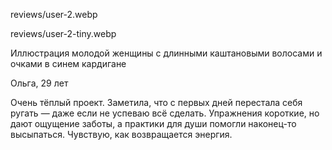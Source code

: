 reviews/user-2.webp

reviews/user-2-tiny.webp

Иллюстрация молодой женщины с длинными каштановыми волосами и очками в синем кардигане  

Ольга, 29 лет

Очень тёплый проект. Заметила, что с первых дней перестала себя ругать — даже если не успеваю всё сделать. Упражнения короткие, но дают ощущение заботы, а практики для души помогли наконец-то высыпаться. Чувствую, как возвращается энергия.  
